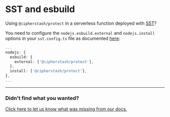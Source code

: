 # SST and esbuild

Using `@cipherstash/protect` in a serverless function deployed with [SST](https://sst.dev/)?

You need to configure the `nodejs.esbuild.external` and `nodejs.install` options in your `sst.config.ts` file as documented [here](https://sst.dev/docs/component/aws/function/#nodejs):

```ts
...
nodejs: {
  esbuild: {
    external: ['@cipherstash/protect'],
  },
  install: ['@cipherstash/protect'],
},
...
```

---

### Didn't find what you wanted?

[Click here to let us know what was missing from our docs.](https://github.com/cipherstash/protectjs/issues/new?template=docs-feedback.yml&title=[Docs:]%20Feedback%20on%sst-external-packages.md)
